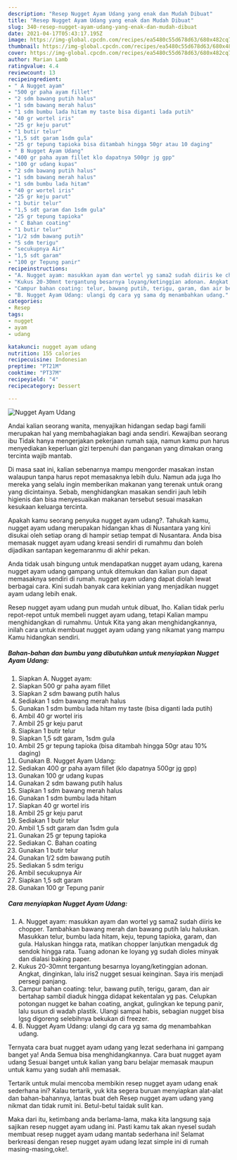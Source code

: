 ```yaml
---
description: "Resep Nugget Ayam Udang yang enak dan Mudah Dibuat"
title: "Resep Nugget Ayam Udang yang enak dan Mudah Dibuat"
slug: 340-resep-nugget-ayam-udang-yang-enak-dan-mudah-dibuat
date: 2021-04-17T05:43:17.195Z
image: https://img-global.cpcdn.com/recipes/ea5480c55d678d63/680x482cq70/nugget-ayam-udang-foto-resep-utama.jpg
thumbnail: https://img-global.cpcdn.com/recipes/ea5480c55d678d63/680x482cq70/nugget-ayam-udang-foto-resep-utama.jpg
cover: https://img-global.cpcdn.com/recipes/ea5480c55d678d63/680x482cq70/nugget-ayam-udang-foto-resep-utama.jpg
author: Marian Lamb
ratingvalue: 4.4
reviewcount: 13
recipeingredient:
- " A Nugget ayam"
- "500 gr paha ayam fillet"
- "2 sdm bawang putih halus"
- "1 sdm bawang merah halus"
- "1 sdm bumbu lada hitam my taste bisa diganti lada putih"
- "40 gr wortel iris"
- "25 gr keju parut"
- "1 butir telur"
- "1,5 sdt garam 1sdm gula"
- "25 gr tepung tapioka bisa ditambah hingga 50gr atau 10 daging"
- " B Nugget Ayam Udang"
- "400 gr paha ayam fillet klo dapatnya 500gr jg gpp"
- "100 gr udang kupas"
- "2 sdm bawang putih halus"
- "1 sdm bawang merah halus"
- "1 sdm bumbu lada hitam"
- "40 gr wortel iris"
- "25 gr keju parut"
- "1 butir telur"
- "1,5 sdt garam dan 1sdm gula"
- "25 gr tepung tapioka"
- " C Bahan coating"
- "1 butir telur"
- "1/2 sdm bawang putih"
- "5 sdm terigu"
- "secukupnya Air"
- "1,5 sdt garam"
- "100 gr Tepung panir"
recipeinstructions:
- "A. Nugget ayam: masukkan ayam dan wortel yg sama2 sudah diiris ke chopper. Tambahkan bawang merah dan bawang putih lalu haluskan. Masukkan telur, bumbu lada hitam, keju, tepung tapioka, garam, dan gula. Haluskan hingga rata, matikan chopper lanjutkan mengaduk dg sendok hingga rata. Tuang adonan ke loyang yg sudah dioles minyak dan dialasi baking paper."
- "Kukus 20-30mnt tergantung besarnya loyang/ketinggian adonan. Angkat, dinginkan, lalu iris2 nugget sesuai keinginan. Saya iris menjadi persegi panjang."
- "Campur bahan coating: telur, bawang putih, terigu, garam, dan air bertahap sambil diaduk hingga didapat kekentalan yg pas. Celupkan potongan nugget ke bahan coating, angkat, gulingkan ke tepung panir, lalu susun di wadah plastik. Ulangi sampai habis, sebagian nugget bisa lgsg digoreng selebihnya bekukan di freezer."
- "B. Nugget Ayam Udang: ulangi dg cara yg sama dg menambahkan udang."
categories:
- Resep
tags:
- nugget
- ayam
- udang

katakunci: nugget ayam udang 
nutrition: 155 calories
recipecuisine: Indonesian
preptime: "PT21M"
cooktime: "PT37M"
recipeyield: "4"
recipecategory: Dessert

---
```



![Nugget Ayam Udang](https://img-global.cpcdn.com/recipes/ea5480c55d678d63/680x482cq70/nugget-ayam-udang-foto-resep-utama.jpg)

Andai kalian seorang wanita, menyajikan hidangan sedap bagi famili merupakan hal yang membahagiakan bagi anda sendiri. Kewajiban seorang ibu Tidak hanya mengerjakan pekerjaan rumah saja, namun kamu pun harus menyediakan keperluan gizi terpenuhi dan panganan yang dimakan orang tercinta wajib mantab.

Di masa  saat ini, kalian sebenarnya mampu mengorder masakan instan walaupun tanpa harus repot memasaknya lebih dulu. Namun ada juga lho mereka yang selalu ingin memberikan makanan yang terenak untuk orang yang dicintainya. Sebab, menghidangkan masakan sendiri jauh lebih higienis dan bisa menyesuaikan makanan tersebut sesuai masakan kesukaan keluarga tercinta. 



Apakah kamu seorang penyuka nugget ayam udang?. Tahukah kamu, nugget ayam udang merupakan hidangan khas di Nusantara yang kini disukai oleh setiap orang di hampir setiap tempat di Nusantara. Anda bisa memasak nugget ayam udang kreasi sendiri di rumahmu dan boleh dijadikan santapan kegemaranmu di akhir pekan.

Anda tidak usah bingung untuk mendapatkan nugget ayam udang, karena nugget ayam udang gampang untuk ditemukan dan kalian pun dapat memasaknya sendiri di rumah. nugget ayam udang dapat diolah lewat berbagai cara. Kini sudah banyak cara kekinian yang menjadikan nugget ayam udang lebih enak.

Resep nugget ayam udang pun mudah untuk dibuat, lho. Kalian tidak perlu repot-repot untuk membeli nugget ayam udang, tetapi Kalian mampu menghidangkan di rumahmu. Untuk Kita yang akan menghidangkannya, inilah cara untuk membuat nugget ayam udang yang nikamat yang mampu Kamu hidangkan sendiri.

<!--inarticleads1-->

##### Bahan-bahan dan bumbu yang dibutuhkan untuk menyiapkan Nugget Ayam Udang:

1. Siapkan  A. Nugget ayam:
1. Siapkan 500 gr paha ayam fillet
1. Siapkan 2 sdm bawang putih halus
1. Sediakan 1 sdm bawang merah halus
1. Gunakan 1 sdm bumbu lada hitam my taste (bisa diganti lada putih)
1. Ambil 40 gr wortel iris
1. Ambil 25 gr keju parut
1. Siapkan 1 butir telur
1. Siapkan 1,5 sdt garam, 1sdm gula
1. Ambil 25 gr tepung tapioka (bisa ditambah hingga 50gr atau 10% daging)
1. Gunakan  B. Nugget Ayam Udang:
1. Sediakan 400 gr paha ayam fillet (klo dapatnya 500gr jg gpp)
1. Gunakan 100 gr udang kupas
1. Gunakan 2 sdm bawang putih halus
1. Siapkan 1 sdm bawang merah halus
1. Gunakan 1 sdm bumbu lada hitam
1. Siapkan 40 gr wortel iris
1. Ambil 25 gr keju parut
1. Sediakan 1 butir telur
1. Ambil 1,5 sdt garam dan 1sdm gula
1. Gunakan 25 gr tepung tapioka
1. Sediakan  C. Bahan coating
1. Gunakan 1 butir telur
1. Gunakan 1/2 sdm bawang putih
1. Sediakan 5 sdm terigu
1. Ambil secukupnya Air
1. Siapkan 1,5 sdt garam
1. Gunakan 100 gr Tepung panir




<!--inarticleads2-->

##### Cara menyiapkan Nugget Ayam Udang:

1. A. Nugget ayam: masukkan ayam dan wortel yg sama2 sudah diiris ke chopper. Tambahkan bawang merah dan bawang putih lalu haluskan. Masukkan telur, bumbu lada hitam, keju, tepung tapioka, garam, dan gula. Haluskan hingga rata, matikan chopper lanjutkan mengaduk dg sendok hingga rata. Tuang adonan ke loyang yg sudah dioles minyak dan dialasi baking paper.
1. Kukus 20-30mnt tergantung besarnya loyang/ketinggian adonan. Angkat, dinginkan, lalu iris2 nugget sesuai keinginan. Saya iris menjadi persegi panjang.
1. Campur bahan coating: telur, bawang putih, terigu, garam, dan air bertahap sambil diaduk hingga didapat kekentalan yg pas. Celupkan potongan nugget ke bahan coating, angkat, gulingkan ke tepung panir, lalu susun di wadah plastik. Ulangi sampai habis, sebagian nugget bisa lgsg digoreng selebihnya bekukan di freezer.
1. B. Nugget Ayam Udang: ulangi dg cara yg sama dg menambahkan udang.




Ternyata cara buat nugget ayam udang yang lezat sederhana ini gampang banget ya! Anda Semua bisa menghidangkannya. Cara buat nugget ayam udang Sesuai banget untuk kalian yang baru belajar memasak maupun untuk kamu yang sudah ahli memasak.

Tertarik untuk mulai mencoba membikin resep nugget ayam udang enak sederhana ini? Kalau tertarik, yuk kita segera buruan menyiapkan alat-alat dan bahan-bahannya, lantas buat deh Resep nugget ayam udang yang nikmat dan tidak rumit ini. Betul-betul taidak sulit kan. 

Maka dari itu, ketimbang anda berlama-lama, maka kita langsung saja sajikan resep nugget ayam udang ini. Pasti kamu tak akan nyesel sudah membuat resep nugget ayam udang mantab sederhana ini! Selamat berkreasi dengan resep nugget ayam udang lezat simple ini di rumah masing-masing,oke!.

